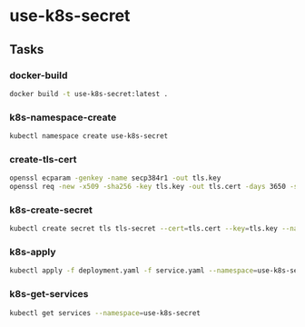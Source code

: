 # use-k8s-secret

## Tasks

### docker-build

```bash
docker build -t use-k8s-secret:latest .
```

### k8s-namespace-create

```bash
kubectl namespace create use-k8s-secret
```

### create-tls-cert

```bash
openssl ecparam -genkey -name secp384r1 -out tls.key
openssl req -new -x509 -sha256 -key tls.key -out tls.cert -days 3650 -subj "/O=a-h/CN=use-k8s-secret"
```

### k8s-create-secret

```bash
kubectl create secret tls tls-secret --cert=tls.cert --key=tls.key --namespace=use-k8s-secret
```

### k8s-apply

```bash
kubectl apply -f deployment.yaml -f service.yaml --namespace=use-k8s-secret
```

### k8s-get-services

```bash
kubectl get services --namespace=use-k8s-secret
```

